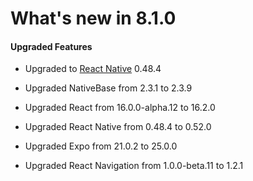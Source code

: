 #  What's new in 8.1.0

<!-- #### New Features

*   Used [**Create React Native App**](https://github.com/react-community/create-react-native-app) -->

#### Upgraded Features

*   Upgraded to [React Native](https://github.com/facebook/react-native) 0.48.4

*   Upgraded NativeBase from 2.3.1 to 2.3.9

*   Upgraded React from 16.0.0-alpha.12 to 16.2.0

*   Upgraded React Native from 0.48.4 to 0.52.0

*   Upgraded Expo from 21.0.2 to 25.0.0

*   Upgraded React Navigation from 1.0.0-beta.11 to 1.2.1

<!-- #### RoadMap

* Chat Messenger -->
